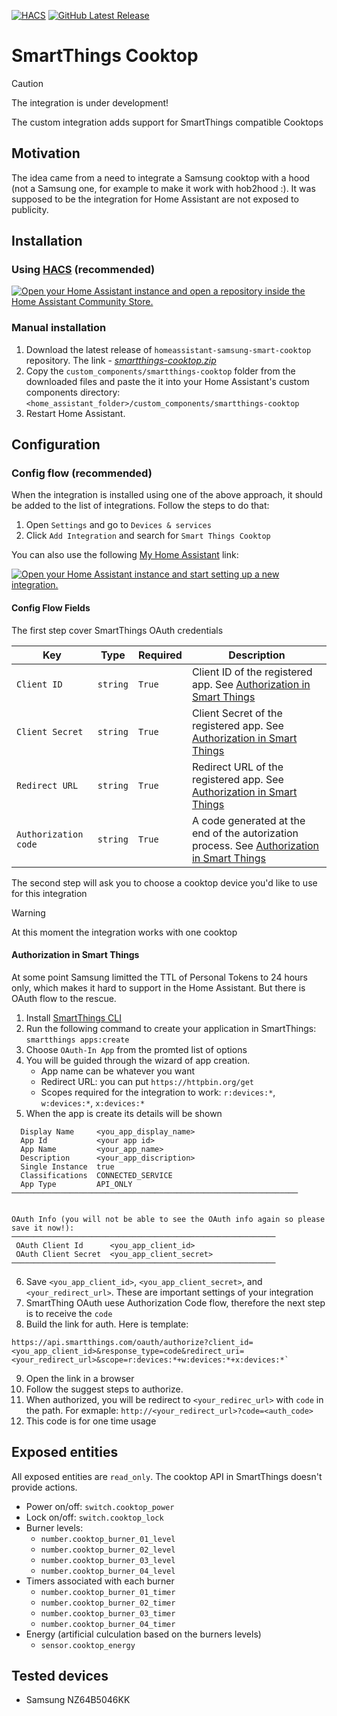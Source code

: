 [![HACS][hacs_shield]][hacs]
[![GitHub Latest Release][releases_shield]][latest_release]

[hacs_shield]: https://img.shields.io/static/v1.svg?label=HACS&message=Default&style=popout&color=green&labelColor=41bdf5&logo=HomeAssistantCommunityStore&logoColor=white
[hacs]: https://hacs.xyz/docs/default_repositories

[latest_release]: https://github.com/dimadl/homeassistant-samsung-smart-cooktop/releases/latest
[releases_shield]: https://img.shields.io/github/release/dimadl/homeassistant-samsung-smart-cooktop.svg?style=popout


# SmartThings Cooktop

>[!CAUTION]
>The integration is under development!

The custom integration adds support for SmartThings compatible Cooktops

## Motivation
The idea came from a need to integrate a Samsung cooktop with a hood (not a Samsung one, for example to make it work with hob2hood :). It was supposed to be the integration for Home Assistant are not exposed to publicity.

## Installation

### Using [HACS](https://hacs.xyz/) (recommended)

[![Open your Home Assistant instance and open a repository inside the Home Assistant Community Store.](https://my.home-assistant.io/badges/hacs_repository.svg)](https://my.home-assistant.io/redirect/hacs_repository/?owner=dimadl&repository=homeassistant-samsung-smart-cooktop&category=integration)

### Manual installation
1. Download the latest release of `homeassistant-samsung-smart-cooktop` repository. The link - [*smartthings-cooktop.zip*](https://github.com/dimadl/homeassistant-samsung-smart-cooktop/releases/latest/download/smartthings-cooktop.zip)
2. Copy the `custom_components/smartthings-cooktop` folder from the downloaded files and paste the it into your Home Assistant's custom components directory: `<home_assistant_folder>/custom_components/smartthings-cooktop`
5. Restart Home Assistant.

## Configuration

### Config flow (recommended)

When the integration is installed using one of the above approach, it should be added to the list of integrations. Follow the steps to do that:
1. Open `Settings` and go to `Devices & services`
2. Click `Add Integration` and search for `Smart Things Cooktop`

You can also use the following [My Home Assistant](http://my.home-assistant.io/) link:

[![Open your Home Assistant instance and start setting up a new integration.](https://my.home-assistant.io/badges/config_flow_start.svg)](https://my.home-assistant.io/redirect/config_flow_start/?domain=smartthings-cooktop)

#### Config Flow Fields

The first step cover SmartThings OAuth credentials

| Key                   | Type     | Required | Description                                                                                                                  |
|-----------------------|----------|----------|------------------------------------------------------------------------------------------------------------------------------|
| `Client ID`           | `string` | `True`   | Client ID of the registered app. See [Authorization in Smart Things](#authorization-in-smart-things)                         |
| `Client Secret`       | `string` | `True`   | Client Secret of the registered app. See [Authorization in Smart Things](#authorization-in-smart-things)                     |
| `Redirect URL`        | `string` | `True`   | Redirect URL  of the registered app. See [Authorization in Smart Things](#authorization-in-smart-things)                     |
| `Authorization code`  | `string` | `True`   | A code generated at the end of the autorization process. See [Authorization in Smart Things](#authorization-in-smart-things) |

The second step will ask you to choose a cooktop device you'd like to use for this integration

> [!WARNING]
> At this moment the integration works with one cooktop

#### Authorization in Smart Things
At some point Samsung limitted the TTL of Personal Tokens to 24 hours only, which makes it hard to support in the Home Assistant. But there is OAuth flow to the rescue.

1. Install [SmartThings CLI](https://github.com/SmartThingsCommunity/smartthings-cli)
2. Run the following command to create your application in SmartThings: `smartthings apps:create`
3. Choose `OAuth-In App` from the promted list of options
4. You will be guided through the wizard of app creation.
    * App name can be whatever you want
    * Redirect URL: you can put `https://httpbin.org/get`
    * Scopes required for the integration to work: `r:devices:*`, `w:devices:*`, `x:devices:*`
5. When the app is create its details will be shown
```
  Display Name     <you_app_display_name>
  App Id           <your app id>
  App Name         <your_app_name>
  Description      <your_app_discription>
  Single Instance  true
  Classifications  CONNECTED_SERVICE
  App Type         API_ONLY
────────────────────────────────────────────────────────────────


OAuth Info (you will not be able to see the OAuth info again so please save it now!):
───────────────────────────────────────────────────────────
 OAuth Client Id      <you_app_client_id>
 OAuth Client Secret  <you_app_client_secret>
───────────────────────────────────────────────────────────
```

6. Save `<you_app_client_id>`, `<you_app_client_secret>`, and `<your_redirect_url>`. These are important settings of your integration
7. SmartThing OAuth uese Authorization Code flow, therefore the next step is to receive the `code`
8. Build the link for auth. Here is template:
```
https://api.smartthings.com/oauth/authorize?client_id=<you_app_client_id>&response_type=code&redirect_uri=<your_redirect_url>&scope=r:devices:*+w:devices:*+x:devices:*`
```
9. Open the link in a browser
10. Follow the suggest steps to authorize.
11. When authorized, you will be redirect to `<your_redirec_url>` with `code` in the path. For exmaple: `http://<your_redirect_url>?code=<auth_code>`
12. This code is for one time usage

## Exposed entities

All exposed entities are `read_only`. The cooktop API in SmartThings doesn't provide actions.

- Power on/off: `switch.cooktop_power`
- Lock on/off: `switch.cooktop_lock`
- Burner levels: 
  - `number.cooktop_burner_01_level`
  - `number.cooktop_burner_02_level`
  - `number.cooktop_burner_03_level`
  - `number.cooktop_burner_04_level`
- Timers associated with each burner
  - `number.cooktop_burner_01_timer`
  - `number.cooktop_burner_02_timer`
  - `number.cooktop_burner_03_timer`
  - `number.cooktop_burner_04_timer`
- Energy (artificial culculation based on the burners levels)
  - `sensor.cooktop_energy`

## Tested devices

- Samsung NZ64B5046KK 
